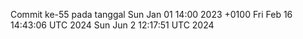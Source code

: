 Commit ke-55 pada tanggal Sun Jan 01 14:00 2023 +0100
Fri Feb 16 14:43:06 UTC 2024
Sun Jun  2 12:17:51 UTC 2024
